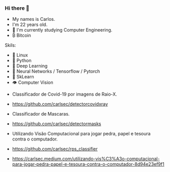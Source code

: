 ### Hi there 👋

- My names is Carlos.
- I'm 22 years old.
- 🌱 I'm currently studying Computer Engineering.
- ₿ Bitcoin

Skils:
- 🐧 Linux
- 🐍 Python
- 🤖 Deep Learning
- 🧠 Neural Networks / Tensorflow / Pytorch
- 🌲 SkLearn
- 👁 Computer Vision

<!--
**carlsec/carlsec** is a ✨ _special_ ✨ repository because its `README.md` (this file) appears on your GitHub profile.

Here are some ideas to get you started:

- 🔭 I’m currently working on ...
- 🌱 I’m currently learning ...
- 👯 I’m looking to collaborate on ...
- 🤔 I’m looking for help with ...
- 💬 Ask me about ...
- 📫 How to reach me: ...
- 😄 Pronouns: ...
- ⚡ Fun fact: ...
-->

 - Classificador de Covid-19 por imagens de Raio-X.
 - https://github.com/carlsec/detectorcovidxray

 - Classificador de Mascaras.
 - https://github.com/carlsec/detectormasks

 - Utilizando Visão Computacional para jogar pedra, papel e tesoura contra o computador.
 - https://github.com/carlsec/rps_classifier
 - https://carlsec.medium.com/utilizando-vis%C3%A3o-computacional-para-jogar-pedra-papel-e-tesoura-contra-o-computador-8d94e23ef9f1

